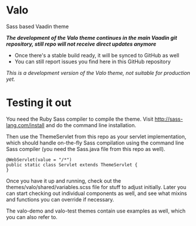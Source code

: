 Valo
====

Sass based Vaadin theme


***The development of the Valo theme continues in the main Vaadin git repository, still repo will not receive direct updates anymore***
 * Once there's a stable build ready, it will be synced to GitHub as well 
 * You can still report issues you find here in this GitHub repository

*This is a development version of the Valo theme, not suitable for production yet.*


Testing it out
====

You need the Ruby Sass compiler to compile the theme. Visit http://sass-lang.com/install and do the command line installation.

Then use the ThemeServlet from this repo as your servlet implementation, which should handle on-the-fly Sass compilation using the command line Sass compiler (you need the Sass.java file from this repo as well).

    @WebServlet(value = "/*")
    public static class Servlet extends ThemeServlet {
    }


Once you have it up and running, check out the themes/valo/shared/variables.scss file for stuff to adjust initially. Later you can start checking out individual components as well, and see what mixins and functions you can override if necessary.

The valo-demo and valo-test themes contain use examples as well, which you can also refer to.
